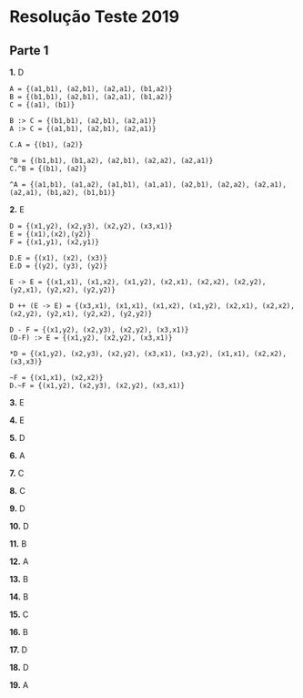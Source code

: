 # Resolução Teste 2019

## Parte 1

**1.** D

```
A = {(a1,b1), (a2,b1), (a2,a1), (b1,a2)} 
B = {(b1,b1), (a2,b1), (a2,a1), (b1,a2)} 
C = {(a1), (b1)}

B :> C = {(b1,b1), (a2,b1), (a2,a1)}
A :> C = {(a1,b1), (a2,b1), (a2,a1)}

C.A = {(b1), (a2)}

^B = {(b1,b1), (b1,a2), (a2,b1), (a2,a2), (a2,a1)}
C.^B = {(b1), (a2)}

^A = {(a1,b1), (a1,a2), (a1,b1), (a1,a1), (a2,b1), (a2,a2), (a2,a1), (a2,a1), (b1,a2), (b1,b1)}
```

**2.** E

```
D = {(x1,y2), (x2,y3), (x2,y2), (x3,x1)} 
E = {(x1),(x2),(y2)} 
F = {(x1,y1), (x2,y1)}

D.E = {(x1), (x2), (x3)}
E.D = {(y2), (y3), (y2)}

E -> E = {(x1,x1), (x1,x2), (x1,y2), (x2,x1), (x2,x2), (x2,y2), (y2,x1), (y2,x2), (y2,y2)}

D ++ (E -> E) = {(x3,x1), (x1,x1), (x1,x2), (x1,y2), (x2,x1), (x2,x2), (x2,y2), (y2,x1), (y2,x2), (y2,y2)}

D - F = {(x1,y2), (x2,y3), (x2,y2), (x3,x1)}
(D-F) :> E = {(x1,y2), (x2,y2), (x3,x1)}

*D = {(x1,y2), (x2,y3), (x2,y2), (x3,x1), (x3,y2), (x1,x1), (x2,x2), (x3,x3)}

~F = {(x1,x1), (x2,x2)}
D.~F = {(x1,y2), (x2,y3), (x2,y2), (x3,x1)}
```

**3.** E

**4.** E

**5.** D

**6.** A

**7.** C

**8.** C

**9.** D

**10.** D

**11.** B

**12.** A

**13.** B

**14.** B

**15.** C

**16.** B

**17.** D

**18.** D

**19.** A